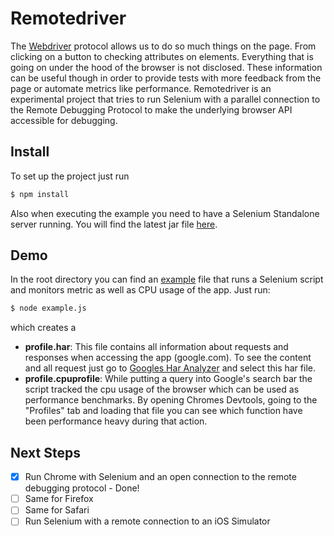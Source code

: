 Remotedriver
============

The [Webdriver](https://www.w3.org/TR/webdriver/) protocol allows us to do so much things on the page. From clicking on a button to checking attributes on elements. Everything that is going on under the hood of the browser is not disclosed. These information can be useful though in order to provide tests with more feedback from the page or automate metrics like performance. Remotedriver is an experimental project that tries to run Selenium with a parallel connection to the Remote Debugging Protocol to make the underlying browser API accessible for debugging.

## Install

To set up the project just run

```sh
$ npm install
```

Also when executing the example you need to have a Selenium Standalone server running. You will find the latest jar file [here](http://goo.gl/EUxR76).

## Demo

In the root directory you can find an [example](example.js) file that runs a Selenium script and monitors metric as well as CPU usage of the app. Just run:

```sh
$ node example.js
```

which creates a

- __profile.har__: This file contains all information about requests and responses when accessing the app (google.com). To see the content and all request just go to [Googles Har Analyzer](https://toolbox.googleapps.com/apps/har_analyzer/) and select this har file.
- __profile.cpuprofile__: While putting a query into Google's search bar the script tracked the cpu usage of the browser which can be used as performance benchmarks. By opening Chromes Devtools, going to the "Profiles" tab and loading that file you can see which function have been performance heavy during that action.

## Next Steps

- [x] Run Chrome with Selenium and an open connection to the remote debugging protocol - Done!
- [ ] Same for Firefox
- [ ] Same for Safari
- [ ] Run Selenium with a remote connection to an iOS Simulator
